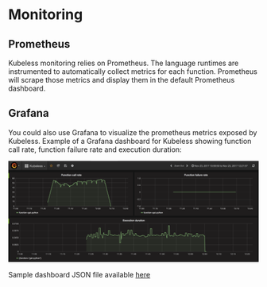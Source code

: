# Monitoring

## Prometheus

Kubeless monitoring relies on Prometheus. The language runtimes are instrumented to automatically collect metrics for each function. 
Prometheus will scrape those metrics and display them in the default Prometheus dashboard.

## Grafana

You could also use Grafana to visualize the prometheus metrics exposed by Kubeless. Example of a Grafana dashboard for Kubeless showing function call rate, function failure rate and execution duration:

![Grafana](./img/kubeless-grafana-dashboard.png)

Sample dashboard JSON file available [here](./misc/kubeless-grafana-dashboard.json)

